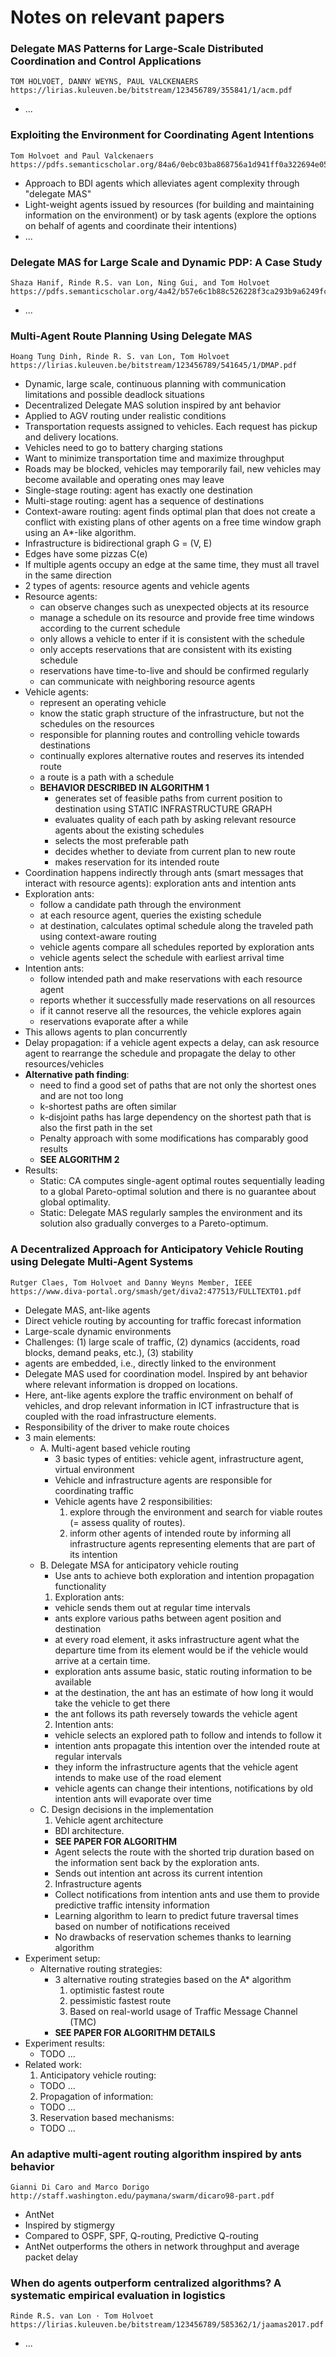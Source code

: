 # Notes on relevant papers
    
### Delegate MAS Patterns for Large-Scale Distributed Coordination and Control Applications
    TOM HOLVOET, DANNY WEYNS, PAUL VALCKENAERS
    https://lirias.kuleuven.be/bitstream/123456789/355841/1/acm.pdf
* ...


### Exploiting the Environment for Coordinating Agent Intentions
    Tom Holvoet and Paul Valckenaers
    https://pdfs.semanticscholar.org/84a6/0ebc03ba868756a1d941ff0a322694e05ab2.pdf
* Approach to BDI agents which alleviates agent complexity through "delegate MAS"
* Light-weight agents issued by resources (for building and maintaining information on the environment) or by task agents (explore the options on behalf of agents and coordinate their intentions)
* ...
    
    
### Delegate MAS for Large Scale and Dynamic PDP: A Case Study
    Shaza Hanif, Rinde R.S. van Lon, Ning Gui, and Tom Holvoet
    https://pdfs.semanticscholar.org/4a42/b57e6c1b88c526228f3ca293b9a6249fc9ec.pdf
* ...


### Multi-Agent Route Planning Using Delegate MAS
    Hoang Tung Dinh, Rinde R. S. van Lon, Tom Holvoet
    https://lirias.kuleuven.be/bitstream/123456789/541645/1/DMAP.pdf
* Dynamic, large scale, continuous planning with communication limitations and possible deadlock situations
* Decentralized Delegate MAS solution inspired by ant behavior
* Applied to AGV routing under realistic conditions
* Transportation requests assigned to vehicles. Each request has pickup and delivery locations.
* Vehicles need to go to battery charging stations
* Want to minimize transportation time and maximize throughput
* Roads may be blocked, vehicles may temporarily fail, new vehicles may become available and operating ones may leave
* Single-stage routing: agent has exactly one destination
* Multi-stage routing: agent has a sequence of destinations
* Context-aware routing: agent finds optimal plan that does not create a conflict with existing plans of other agents on a free time window graph using an A*-like algorithm.
* Infrastructure is bidirectional graph G = (V, E)
* Edges have some pizzas C(e)
* If multiple agents occupy an edge at the same time, they must all travel in the same direction
* 2 types of agents: resource agents and vehicle agents
* Resource agents:
  * can observe changes such as unexpected objects at its resource
  * manage a schedule on its resource and provide free time windows according to the current schedule
  * only allows a vehicle to enter if it is consistent with the schedule
  * only accepts reservations that are consistent with its existing schedule
  * reservations have time-to-live and should be confirmed regularly
  * can communicate with neighboring resource agents
* Vehicle agents:
  * represent an operating vehicle
  * know the static graph structure of the infrastructure, but not the schedules on the resources
  * responsible for planning routes and controlling vehicle towards destinations
  * continually explores alternative routes and reserves its intended route
  * a route is a path with a schedule
  * **BEHAVIOR DESCRIBED IN ALGORITHM 1**
    * generates set of feasible paths from current position to destination using STATIC INFRASTRUCTURE GRAPH
    * evaluates quality of each path by asking relevant resource agents about the existing schedules
    * selects the most preferable path
    * decides whether to deviate from current plan to new route
    * makes reservation for its intended route
* Coordination happens indirectly through ants (smart messages that interact with resource agents): exploration ants and intention ants
* Exploration ants:
  * follow a candidate path through the environment
  * at each resource agent, queries the existing schedule
  * at destination, calculates optimal schedule along the traveled path using context-aware routing
  * vehicle agents compare all schedules reported by exploration ants
  * vehicle agents select the schedule with earliest arrival time
* Intention ants:
  * follow intended path and make reservations with each resource agent
  * reports whether it successfully made reservations on all resources
  * if it cannot reserve all the resources, the vehicle explores again
  * reservations evaporate after a while 
* This allows agents to plan concurrently
* Delay propagation: if a vehicle agent expects a delay, can ask resource agent to rearrange the schedule and propagate the delay to other resources/vehicles 
* **Alternative path finding**:
  * need to find a good set of paths that are not only the shortest ones and are not too long
  * k-shortest paths are often similar
  * k-disjoint paths has large dependency on the shortest path that is also the first path in the set
  * Penalty approach with some modifications has comparably good results
  * **SEE ALGORITHM 2**
* Results:
  * Static: CA computes single-agent optimal routes sequentially leading to a global Pareto-optimal solution and there is no guarantee about global optimality. 
  * Static: Delegate MAS regularly samples the environment and its solution also gradually converges to a Pareto-optimum.
  

### A Decentralized Approach for Anticipatory Vehicle Routing using Delegate Multi-Agent Systems
    Rutger Claes, Tom Holvoet and Danny Weyns Member, IEEE
    https://www.diva-portal.org/smash/get/diva2:477513/FULLTEXT01.pdf
* Delegate MAS, ant-like agents
* Direct vehicle routing by accounting for traffic forecast information
* Large-scale dynamic environments
* Challenges: (1) large scale of traffic, (2) dynamics (accidents, road blocks, demand peaks, etc.), (3) stability
* agents are embedded, i.e., directly linked to the environment
* Delegate MAS used for coordination model. Inspired by ant behavior where relevant information is dropped on locations.
* Here, ant-like agents explore the traffic environment on behalf of vehicles, and drop relevant information in ICT infrastructure that is coupled with the road infrastructure elements.
* Responsibility of the driver to make route choices
* 3 main elements:
  * A. Multi-agent based vehicle routing
    * 3 basic types of entities: vehicle agent, infrastructure agent, virtual environment
    * Vehicle and infrastructure agents are responsible for coordinating traffic
    * Vehicle agents have 2 responsibilities: 
      1) explore through the environment and search for viable routes (= assess quality of routes). 
      2) inform other agents of intended route by informing all infrastructure agents representing elements that are part of its intention
  * B. Delegate MSA for anticipatory vehicle routing
    * Use ants to achieve both exploration and intention propagation functionality
    1) Exploration ants:
      * vehicle sends them out at regular time intervals
      * ants explore various paths between agent position and destination
      * at every road element, it asks infrastructure agent what the departure time from its element would be if the vehicle would arrive at a certain time.
      * exploration ants assume basic, static routing information to be available
      * at the destination, the ant has an estimate of how long it would take the vehicle to get there
      * the ant follows its path reversely towards the vehicle agent 
    2) Intention ants:
      * vehicle selects an explored path to follow and intends to follow it
      * intention ants propagate this intention over the intended route at regular intervals
      * they inform the infrastructure agents that the vehicle agent intends to make use of the road element
      * vehicle agents can change their intentions, notifications by old intention ants will evaporate over time
  * C. Design decisions in the implementation
    1) Vehicle agent architecture
      * BDI architecture. 
      * **SEE PAPER FOR ALGORITHM**
      * Agent selects the route with the shorted trip duration based on the information sent back by the exploration ants.
      * Sends out intention ant across its current intention
    2) Infrastructure agents
      * Collect notifications from intention ants and use them to provide predictive traffic intensity information
      * Learning algorithm to learn to predict future traversal times based on number of notifications received
      * No drawbacks of reservation schemes thanks to learning algorithm
* Experiment setup:
  * Alternative routing strategies:
    * 3 alternative routing strategies based on the A* algorithm
      1) optimistic fastest route
      2) pessimistic fastest route
      3) Based on real-world usage of Traffic Message Channel (TMC)
    * **SEE PAPER FOR ALGORITHM DETAILS**
* Experiment results:
  * TODO ...
* Related work:
  1) Anticipatory vehicle routing:
    * TODO ...
  2) Propagation of information:
    * TODO ...
  3) Reservation based mechanisms:
    * TODO ...
    
### An adaptive multi-agent routing algorithm inspired by ants behavior
    Gianni Di Caro and Marco Dorigo
    http://staff.washington.edu/paymana/swarm/dicaro98-part.pdf
* AntNet
* Inspired by stigmergy
* Compared to OSPF, SPF, Q-routing, Predictive Q-routing
* AntNet outperforms the others in network throughput and average packet delay


### When do agents outperform centralized algorithms? A systematic empirical evaluation in logistics
    Rinde R.S. van Lon · Tom Holvoet
    https://lirias.kuleuven.be/bitstream/123456789/585362/1/jaamas2017.pdf
* ...
